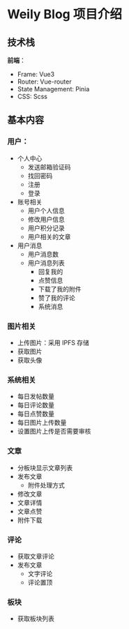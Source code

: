 # Weily Blog 项目介绍

## 技术栈

**前端**：

- Frame: Vue3
- Router: Vue-router
- State Management: Pinia
- CSS: Scss

## 基本内容

### 用户：

- 个人中心
  - 发送邮箱验证码
  - 找回密码
  - 注册
  - 登录
- 账号相关
  - 用户个人信息
  - 修改用户信息
  - 用户积分记录
  - 用户相关的文章
- 用户消息
  - 用户消息数
  - 用户消息列表
    - 回复我的
    - 点赞信息
    - 下载了我的附件
    - 赞了我的评论
    - 系统消息

### 图片相关

- 上传图片：采用 IPFS 存储
- 获取图片
- 获取头像

### 系统相关

- 每日发帖数量
- 每日评论数量
- 每日点赞数量
- 每日图片上传数量
- 设置图片上传是否需要审核

### 文章

- 分板块显示文章列表
- 发布文章
  - 附件处理方式
- 修改文章
- 文章详情
- 文章点赞
- 附件下载

### 评论

- 获取文章评论
- 发布文章
  - 文字评论
  - 评论置顶

### 板块

- 获取板块列表
